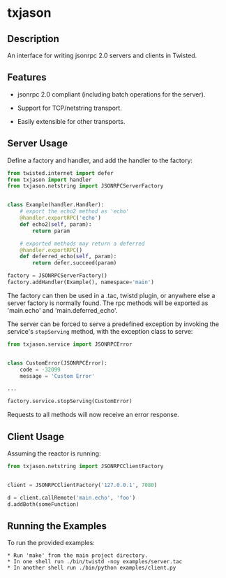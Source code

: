 txjason
============


Description
-----------

An interface for writing jsonrpc 2.0 servers and clients in Twisted.


Features
--------

* jsonrpc 2.0 compliant (including batch operations for the server).

* Support for TCP/netstring transport.

* Easily extensible for other transports.


Server Usage
------------

Define a factory and handler, and add the handler to the factory:

```python
from twisted.internet import defer
from txjason import handler
from txjason.netstring import JSONRPCServerFactory


class Example(handler.Handler):
    # export the echo2 method as 'echo'
    @handler.exportRPC('echo')
    def echo2(self, param):
        return param

    # exported methods may return a deferred
    @handler.exportRPC()
    def deferred_echo(self, param):
        return defer.succeed(param)

factory = JSONRPCServerFactory()
factory.addHandler(Example(), namespace='main')
```

The factory can then be used in a .tac, twistd plugin, or anywhere else a server factory
is normally found. The rpc methods will be exported as 'main.echo' and 'main.deferred_echo'.

The server can be forced to serve a predefined exception by invoking the service's
``stopServing`` method, with the exception class to serve:

```python
from txjason.service import JSONRPCError


class CustomError(JSONRPCError):
    code = -32099
    message = 'Custom Error'

...

factory.service.stopServing(CustomError)
```

Requests to all methods will now receive an error response.

Client Usage
------------

Assuming the reactor is running:

```python
from txjason.netstring import JSONRPCClientFactory


client = JSONRPCClientFactory('127.0.0.1', 7080)

d = client.callRemote('main.echo', 'foo')
d.addBoth(someFunction)
```

Running the Examples
--------------------

To run the provided examples:

    * Run 'make' from the main project directory.
    * In one shell run ./bin/twistd -noy examples/server.tac
    * In another shell run ./bin/python examples/client.py
